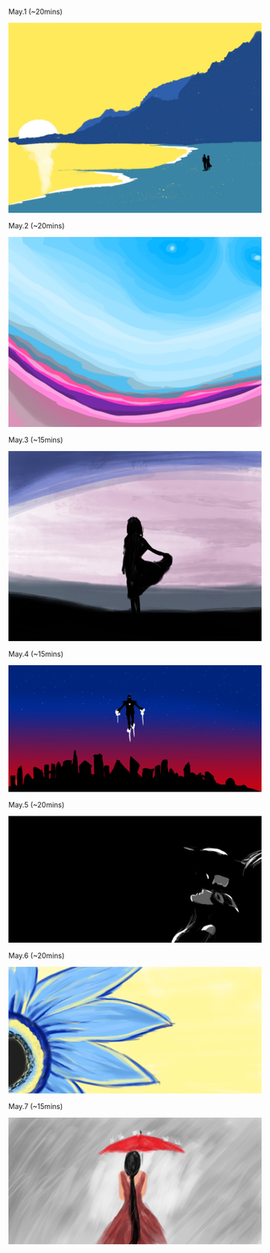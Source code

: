 May.1 (~20mins)

![Walk](1.jpg)

May.2 (~20mins)

![Lines](2.jpg)

May.3 (~15mins)

![Dance](3.jpg)

May.4 (~15mins)

![Iron Man](4.jpg)

May.5 (~20mins)

![Batman](5.jpg)

May.6 (~20mins)

![Flower](6.jpg)

May.7 (~15mins)

![Rains](7.jpg)
